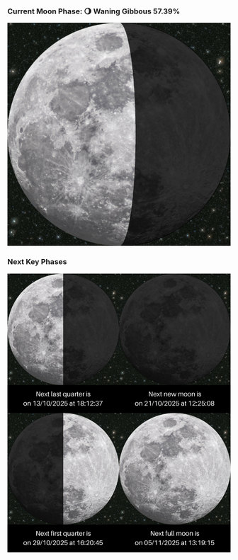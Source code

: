 ### Current Moon Phase: 🌖 Waning Gibbous 57.39%
![Moon Phase](moonphase.png)
### Next Key Phases
![Gallery](gallery.png)